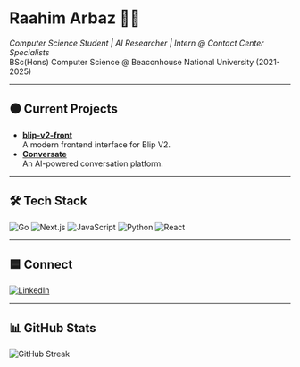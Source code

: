 # Raahim Arbaz 👨‍💻

*Computer Science Student | AI Researcher | Intern @ Contact Center Specialists*  
BSc(Hons) Computer Science @ Beaconhouse National University (2021-2025)

---

## ⚫️ Current Projects
- **[blip-v2-front](https://blip-v2-front.vercel.app/)**  
  A modern frontend interface for Blip V2.
- **[Conversate](https://conversate-wrld-xi.vercel.app/)**  
  An AI-powered conversation platform.

---

## 🛠️ Tech Stack
![Go](https://img.shields.io/badge/go-%2300ADD8.svg?style=for-the-badge&logo=go&logoColor=white)
![Next.js](https://img.shields.io/badge/nextjs-black?style=for-the-badge&logo=next.js&logoColor=white)
![JavaScript](https://img.shields.io/badge/javascript-%23323330.svg?style=for-the-badge&logo=javascript&logoColor=%23F7DF1E)
![Python](https://img.shields.io/badge/python-3670A0?style=for-the-badge&logo=python&logoColor=ffdd54)
![React](https://img.shields.io/badge/react-%2320232a.svg?style=for-the-badge&logo=react&logoColor=%2361DAFB)

---

## 🟦 Connect
[![LinkedIn](https://img.shields.io/badge/LinkedIn-%230077B5.svg?style=for-the-badge&logo=linkedin&logoColor=white)](https://www.linkedin.com/in/raahim-arbaz-7aa4a5327)

---

## 📊 GitHub Stats
![GitHub Streak](https://github-readme-streak-stats.herokuapp.com/?user=infiniV&theme=tokyonight&hide_border=false)